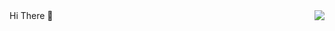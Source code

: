 <img src="https://github-readme-stats.vercel.app/api/top-langs/?username=carvelsaputra&hide=html,css,javascript&theme=merko" align="right"/>
Hi There 👋



<!--
**carvelsaputra/carvelsaputra** is a ✨ _special_ ✨ repository because its `README.md` (this file) appears on your GitHub profile.

Here are some ideas to get you started:

- 🔭 I’m currently working on ...
- 🌱 I’m currently learning ...
- 👯 I’m looking to collaborate on ...
- 🤔 I’m looking for help with ...
- 💬 Ask me about ...
- 📫 How to reach me: ...
- 😄 Pronouns: ...
- ⚡ Fun fact: ...
-->

